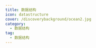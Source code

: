```yaml
---
title: 数据结构
icon: datastructure 
cover: /discoverybackground/ocean2.jpg
category:
  - 数据结构
tag:
  - 数据结构
---
```

